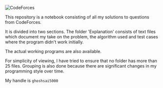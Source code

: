 <img src="https://it-edu.com/sites/default/files/codeforceslogo.png" alt="CodeForces"/>

This repository is a notebook consisting of all my solutions to questions from CodeForces.

It is divided into two sections. 
The folder 'Explanation' consists of text files which document
my take on the problem, the algorithm used and test cases where the program didn't work initially.

The actual working programs are also available.

For simplicity of viewing, I have tried to ensure that no folder has more than 25 files.
Grouping is also done because there are significant changes in my programming style over time. 

My handle is `ghoshsai5000`
